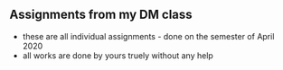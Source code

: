## Assignments from my DM class
- these are all individual assignments - done on the semester of April 2020
- all works are done by yours truely without any help
